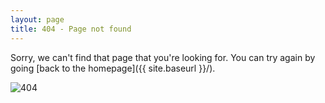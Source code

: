 ```yaml
---
layout: page
title: 404 - Page not found
---
```


Sorry, we can't find that page that you're looking for. You can try again by going [back to the homepage]({{ site.baseurl }}/).

![404](https://www.z4a.net/images/2022/05/07/33D8A811-3169-45EB-8192-BB6D18996EEC.png)
